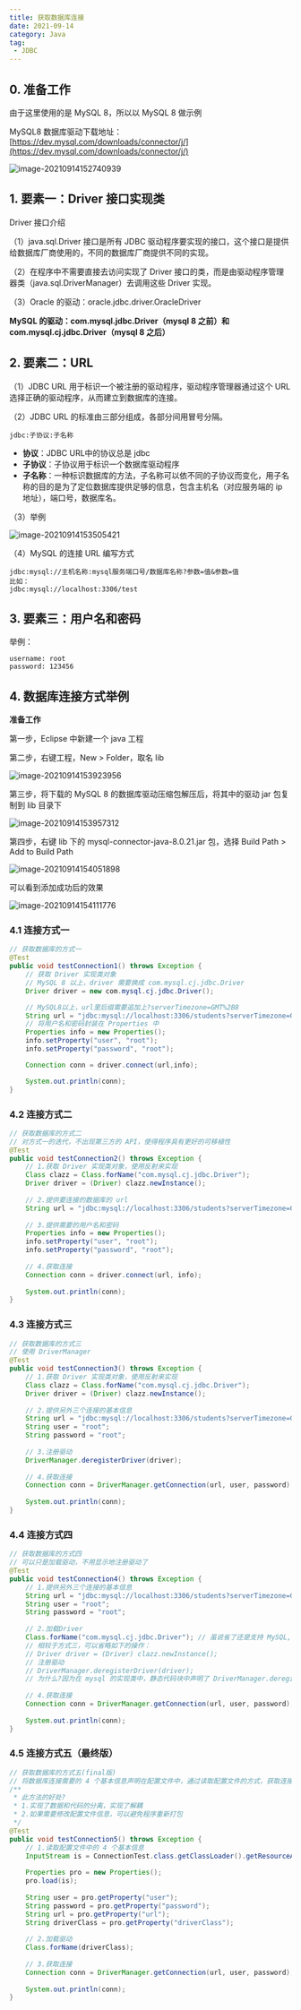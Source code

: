 ```yaml
---
title: 获取数据库连接
date: 2021-09-14
category: Java
tag:
 - JDBC
---
```


## 0. 准备工作

由于这里使用的是 MySQL 8，所以以 MySQL 8 做示例

MySQL8 数据库驱动下载地址：[https://dev.mysql.com/downloads/connector/j/](https://dev.mysql.com/downloads/connector/j/)

![image-20210914152740939](https://pet-hkw.oss-cn-shenzhen.aliyuncs.com/image/new_blog_system/mysql/image-20210914152740939.png)

## 1. 要素一：Driver 接口实现类

Driver 接口介绍

（1）java.sql.Driver 接口是所有 JDBC 驱动程序要实现的接口，这个接口是提供给数据库厂商使用的，不同的数据库厂商提供不同的实现。

（2）在程序中不需要直接去访问实现了 Driver 接口的类，而是由驱动程序管理器类（java.sql.DriverManager）去调用这些 Driver 实现。

（3）Oracle 的驱动：oracle.jdbc.driver.OracleDriver

**MySQL 的驱动：com.mysql.jdbc.Driver（mysql 8 之前）和 com.mysql.cj.jdbc.Driver（mysql 8 之后）**

## 2. 要素二：URL

（1）JDBC URL 用于标识一个被注册的驱动程序，驱动程序管理器通过这个 URL 选择正确的驱动程序，从而建立到数据库的连接。

（2）JDBC URL 的标准由三部分组成，各部分间用冒号分隔。

```
jdbc:子协议:子名称
```

- **协议**：JDBC URL中的协议总是 jdbc
- **子协议**：子协议用于标识一个数据库驱动程序
- **子名称**：一种标识数据库的方法，子名称可以依不同的子协议而变化，用子名称的目的是为了定位数据库提供足够的信息，包含主机名（对应服务端的 ip 地址），端口号，数据库名。

（3）举例

![image-20210914153505421](https://pet-hkw.oss-cn-shenzhen.aliyuncs.com/image/new_blog_system/mysql/image-20210914153505421.png)

（4）MySQL 的连接 URL 编写方式

```
jdbc:mysql://主机名称:mysql服务端口号/数据库名称?参数=值&参数=值
比如：
jdbc:mysql://localhost:3306/test
```

## 3. 要素三：用户名和密码

举例：

```
username: root
password: 123456
```

## 4. 数据库连接方式举例

**准备工作**

第一步，Eclipse 中新建一个 java 工程

第二步，右键工程，New > Folder，取名 lib

![image-20210914153923956](https://pet-hkw.oss-cn-shenzhen.aliyuncs.com/image/new_blog_system/mysql/image-20210914153923956.png)

第三步，将下载的 MySQL 8 的数据库驱动压缩包解压后，将其中的驱动 jar 包复制到 lib 目录下

![image-20210914153957312](https://pet-hkw.oss-cn-shenzhen.aliyuncs.com/image/new_blog_system/mysql/image-20210914153957312.png)

第四步，右键 lib 下的 mysql-connector-java-8.0.21.jar 包，选择 Build Path > Add to Build Path

![image-20210914154051898](https://pet-hkw.oss-cn-shenzhen.aliyuncs.com/image/new_blog_system/mysql/image-20210914154051898.png)

可以看到添加成功后的效果

![image-20210914154111776](https://pet-hkw.oss-cn-shenzhen.aliyuncs.com/image/new_blog_system/mysql/image-20210914154111776.png)

### 4.1 连接方式一

```java
// 获取数据库的方式一
@Test
public void testConnection1() throws Exception {
	// 获取 Driver 实现类对象
	// MySQL 8 以上，driver 需要换成 com.mysql.cj.jdbc.Driver
	Driver driver = new com.mysql.cj.jdbc.Driver();

	// MySQL8以上，url里后缀需要追加上?serverTimezone=GMT%2B8
	String url = "jdbc:mysql://localhost:3306/students?serverTimezone=GMT%2B8";
	// 将用户名和密码封装在 Properties 中
	Properties info = new Properties();
	info.setProperty("user", "root");
	info.setProperty("password", "root");

	Connection conn = driver.connect(url,info);	

	System.out.println(conn); 
}
```

### 4.2 连接方式二

```java
// 获取数据库的方式二
// 对方式一的迭代，不出现第三方的 API，使得程序具有更好的可移植性
@Test
public void testConnection2() throws Exception {
	// 1.获取 Driver 实现类对象，使用反射来实现
	Class clazz = Class.forName("com.mysql.cj.jdbc.Driver");
	Driver driver = (Driver) clazz.newInstance();
	
	// 2.提供要连接的数据库的 url
    String url = "jdbc:mysql://localhost:3306/students?serverTimezone=GMT%2B8";
    
    // 3.提供需要的用户名和密码
    Properties info = new Properties();
    info.setProperty("user", "root");
    info.setProperty("password", "root");
    
    // 4.获取连接
    Connection conn = driver.connect(url, info);
    
    System.out.println(conn);
}
```

### 4.3 连接方式三

```java
// 获取数据库的方式三
// 使用 DriverManager
@Test
public void testConnection3() throws Exception {
	// 1.获取 Driver 实现类对象，使用反射来实现
	Class clazz = Class.forName("com.mysql.cj.jdbc.Driver");
	Driver driver = (Driver) clazz.newInstance();
	
	// 2.提供另外三个连接的基本信息
    String url = "jdbc:mysql://localhost:3306/students?serverTimezone=GMT%2B8";
    String user = "root";
    String password = "root";
    
    // 3.注册驱动
    DriverManager.deregisterDriver(driver);
    
    // 4.获取连接
    Connection conn = DriverManager.getConnection(url, user, password);
    
    System.out.println(conn);
}
```

### 4.4 连接方式四

```java
// 获取数据库的方式四
// 可以只是加载驱动，不用显示地注册驱动了
@Test
public void testConnection4() throws Exception {
	// 1.提供另外三个连接的基本信息
	String url = "jdbc:mysql://localhost:3306/students?serverTimezone=GMT%2B8";
	String user = "root";
	String password = "root";
		
    // 2.加载Driver
    Class.forName("com.mysql.cj.jdbc.Driver"); // 虽说省了还是支持 MySQL,但是最好别省
    // 相较于方式三，可以省略如下的操作：
    // Driver driver = (Driver) clazz.newInstance();
    // 注册驱动
    // DriverManager.deregisterDriver(driver);
    // 为什么?因为在 mysql 的实现类中，静态代码块中声明了 DriverManager.deregisterDriver(new Driver()); 的操作
    
    // 4.获取连接
    Connection conn = DriverManager.getConnection(url, user, password);
    
    System.out.println(conn);
}
```

### 4.5 连接方式五（最终版）

```java
// 获取数据库的方式五(final版)
// 将数据库连接需要的 4 个基本信息声明在配置文件中，通过读取配置文件的方式，获取连接
/**
 * 此方法的好处?
 * 1.实现了数据和代码的分离，实现了解耦
 * 2.如果需要修改配置文件信息，可以避免程序重新打包
 */
@Test
public void testConnection5() throws Exception {
    // 1.读取配置文件中的 4 个基本信息
    InputStream is = ConnectionTest.class.getClassLoader().getResourceAsStream("jdbc.properties");
    
    Properties pro = new Properties();
    pro.load(is);
    
    String user = pro.getProperty("user");
    String password = pro.getProperty("password");
    String url = pro.getProperty("url");
    String driverClass = pro.getProperty("driverClass");
    
    // 2.加载驱动
    Class.forName(driverClass);
    
    // 3.获取连接
    Connection conn = DriverManager.getConnection(url, user, password);
    
    System.out.println(conn);
}
```